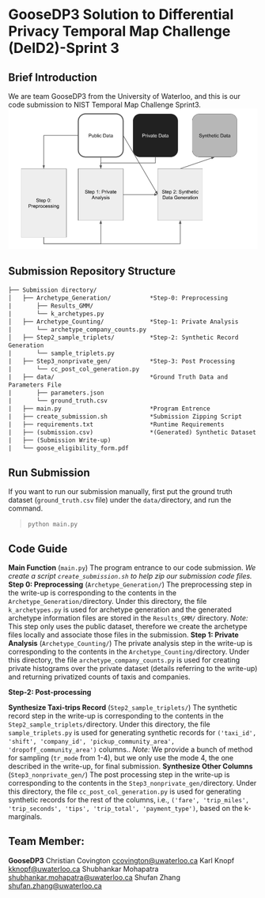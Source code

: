 # GooseDP3 Solution to Differential Privacy Temporal Map Challenge (DeID2)-Sprint 3
## Brief Introduction
We are team GooseDP3 from the University of Waterloo, and this is our code submission to NIST Temporal Map Challenge Sprint3.![Overall_Approach](./Overall_Approach.png)

## Submission Repository Structure
    ├── Submission directory/
    │   ├── Archetype_Generation/     		*Step-0: Preprocessing
    |       ├── Results_GMM/
    |       └── k_archetypes.py 
    │   ├── Archetype_Counting/       		*Step-1: Private Analysis
    |       └── archetype_company_counts.py    
    │   ├── Step2_sample_triplets/    		*Step-2: Synthetic Record Generation
    |       └── sample_triplets.py
    |   ├── Step3_nonprivate_gen/     		*Step-3: Post Processing
    |       └── cc_post_col_generation.py
    |   ├── data/					  		*Ground Truth Data and Parameters File
    |       ├── parameters.json
    |       └── ground_truth.csv
    |   ├── main.py					  		*Program Entrence
    |   ├── create_submission.sh      		*Submission Zipping Script
    |   ├── requirements.txt      			*Runtime Requirements
    |   ├── (submission.csv)      			*(Generated) Synthetic Dataset
    |   ├── (Submission Write-up)
    |   └── goose_eligibility_form.pdf

## Run Submission
If you want to run our submission manually, first put the ground truth dataset (`ground_truth.csv` file) under the `data/`directory, and run the command.
>`python main.py`

## Code Guide
**Main Function**  (`main.py`)
The program entrance to our code submission. 
*We create a script `create_submission.sh` to help zip our submission code files.*
**Step 0: Preprocessing** (`Archetype_Generation/`)
The preprocessing step in the write-up is corresponding to the contents in the `Archetype_Generation/`directory. 
Under this directory, the file `k_archetypes.py` is used for archetype generation and the generated archetype information files are stored in the `Results_GMM/` directory.
*Note:* This step only uses the public dataset, therefore we create the archetype files locally and associate those files in the submission.
**Step 1: Private Analysis** (`Archetype_Counting/`)
The private analysis step in the write-up is corresponding to the contents in the `Archetype_Counting/`directory.
Under this directory, the file `archetype_company_counts.py` is used for creating private histograms over the private dataset (details referring to the write-up) and returning privatized counts of taxis and companies.

**Step-2:  Post-processing**

**Synthesize Taxi-trips Record** (`Step2_sample_triplets/`)
The synthetic record step in the write-up is corresponding to the contents in the `Step2_sample_triplets/`directory.
Under this directory, the file `sample_triplets.py` is used for generating synthetic records for `('taxi_id', 'shift', 'company_id', 'pickup_community_area', 'dropoff_community_area')` columns..
*Note:* We provide a bunch of method for sampling (`tr_mode` from 1-4), but we only use the mode 4, the one described in the write-up, for final submission.
**Synthesize Other Columns**  (`Step3_nonprivate_gen/`)
The post processing step in the write-up is corresponding to the contents in the `Step3_nonprivate_gen/`directory.
Under this directory, the file `cc_post_col_generation.py` is used for generating synthetic records for the rest of the columns, i.e., `('fare', 'trip_miles', 'trip_seconds', 'tips', 'trip_total', 'payment_type')`, based on the k-marginals.

## Team Member: 
**GooseDP3**
Christian Covington <ccovington@uwaterloo.ca>
Karl Knopf <kknopf@uwaterloo.ca>
Shubhankar Mohapatra <shubhankar.mohapatra@uwaterloo.ca> 
Shufan Zhang <shufan.zhang@uwaterloo.ca>
